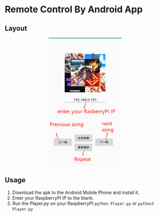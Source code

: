 # Remote Control By Android App
## Layout
<div align=center><img src="https://github.com/Be-somebode/Smart-Speaker/blob/main/src/MobileMusicControl/Image/app.png" width="230" height="400" alt="APP"/></div>

## Usage
1. Download the apk to the Android Mobile Phone and install it.
2. Enter your RaspberryPI IP to the blank.
3. Run the Player.py on your RaspberryPI ```python Player.py``` or ```python3 Player.py```
